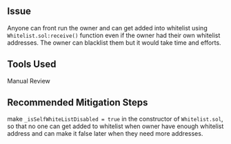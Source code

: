 ## Issue
Anyone can front run the owner and can get added into whitelist using `Whitelist.sol:receive()` function even if the owner had their own whitelist addresses. The owner can blacklist them but it would take time and efforts.

## Tools Used
Manual Review

## Recommended Mitigation Steps
make `_isSelfWhiteListDisabled = true` in the constructor of `Whitelist.sol`, so that no one can get added to whitelist when owner have enough whitelist address and can make it false later when they need more addresses.
